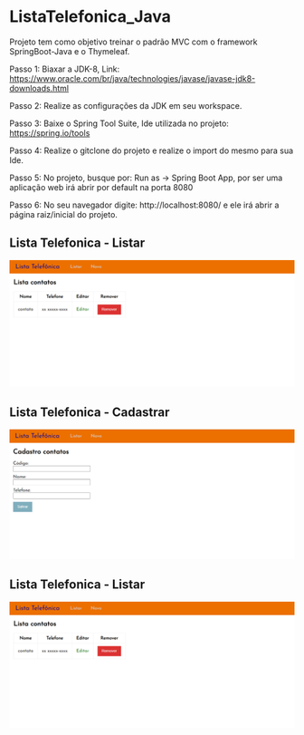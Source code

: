 # ListaTelefonica_Java
Projeto tem como objetivo treinar o padrão MVC com o framework SpringBoot-Java e o Thymeleaf.

Passo 1: Biaxar a JDK-8, Link: https://www.oracle.com/br/java/technologies/javase/javase-jdk8-downloads.html

Passo 2: Realize as configurações da JDK em seu workspace.

Passo 3: Baixe o Spring Tool Suite, Ide utilizada no projeto: https://spring.io/tools

Passo 4: Realize o gitclone do projeto e realize o import do mesmo para sua Ide.

Passo 5: No projeto, busque por: Run as -> Spring Boot App, por ser uma aplicação web irá abrir por default na porta 8080

Passo 6: No seu navegador digite: http://localhost:8080/ e ele irá abrir a página raiz/inicial do projeto.


<h2> Lista Telefonica - Listar </h2>

![listaTelefonica](https://github.com/giocarvalho07/ListaTelefonica_Java/blob/master/listaTelefonica.png)

<h2> Lista Telefonica - Cadastrar </h2>

![listaTelefonica](https://github.com/giocarvalho07/ListaTelefonica_Java/blob/master/listaTelefonica2.png)

<h2> Lista Telefonica - Listar </h2>

![listaTelefonica](https://github.com/giocarvalho07/ListaTelefonica_Java/blob/master/listaTelefonica.png)


